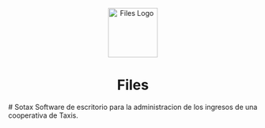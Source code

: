 <p align="center">
  <img alt="Files Logo" src="src/Files.App%20(Package)/Assets/AppTiles/Release/StoreLogo.scale-400.png" width="100px" />
  <h1 align="center">Files</h1>
</p>
# Sotax
Software de escritorio para la administracion de los ingresos de una cooperativa de Taxis.
